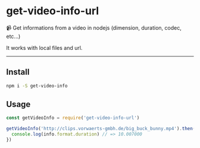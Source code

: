 # get-video-info-url

:video_camera: Get informations from a video in nodejs (dimension, duration, codec, etc...)

It works with local files and url.

---

## Install

~~~sh
npm i -S get-video-info
~~~

## Usage

~~~js
const getVideoInfo = require('get-video-info-url')

getVideoInfo('http://clips.vorwaerts-gmbh.de/big_buck_bunny.mp4').then(info => {
  console.log(info.format.duration) // => 10.007000
})
~~~
